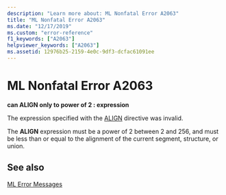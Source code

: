 ```yaml
---
description: "Learn more about: ML Nonfatal Error A2063"
title: "ML Nonfatal Error A2063"
ms.date: "12/17/2019"
ms.custom: "error-reference"
f1_keywords: ["A2063"]
helpviewer_keywords: ["A2063"]
ms.assetid: 12976b25-2159-4e0c-9df3-dcfac61091ee
---
```

# ML Nonfatal Error A2063

**can ALIGN only to power of 2 : expression**

The expression specified with the [ALIGN](align-masm.md) directive was invalid.

The **ALIGN** expression must be a power of 2 between 2 and 256, and must be less than or equal to the alignment of the current segment, structure, or union.

## See also

[ML Error Messages](ml-error-messages.md)
